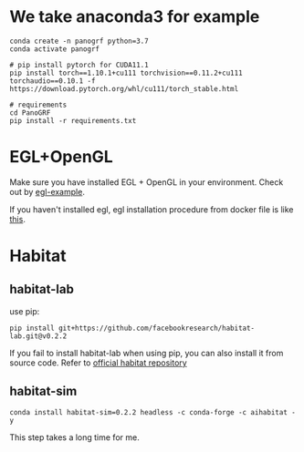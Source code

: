

# We take anaconda3 for example
```
conda create -n panogrf python=3.7
conda activate panogrf

# pip install pytorch for CUDA11.1
pip install torch==1.10.1+cu111 torchvision==0.11.2+cu111 torchaudio==0.10.1 -f https://download.pytorch.org/whl/cu111/torch_stable.html

# requirements
cd PanoGRF
pip install -r requirements.txt
```

# EGL+OpenGL
Make sure you have installed EGL + OpenGL in your environment. Check out by [egl-example](https://github.com/erwincoumans/egl_example).

If you haven't installed egl, egl installation procedure from docker file is like [this](./egl_dockerfile).






# Habitat
<!-- pip install protobuf==3.20.1 proglog decorator msgpack simplejson click distro progress billiard einops kornia -->

## habitat-lab

use pip:
```
pip install git+https://github.com/facebookresearch/habitat-lab.git@v0.2.2
```

If you fail to install habitat-lab when using pip, you can also install it from source code. Refer to [official habitat repository](https://github.com/facebookresearch/habitat-lab)


## habitat-sim
```
conda install habitat-sim=0.2.2 headless -c conda-forge -c aihabitat -y
```
This step takes a long time for me.

